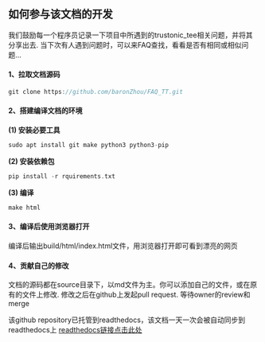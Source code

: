 ## 如何参与该文档的开发

我们鼓励每一个程序员记录一下项目中所遇到的trustonic_tee相关问题，并将其分享出去.
当下次有人遇到问题时，可以来FAQ查找，看看是否有相同或相似问题...


#### 1、拉取文档源码

```c
git clone https://github.com/baronZhou/FAQ_TT.git
```

#### 2、搭建编译文档的环境

**(1) 安装必要工具**
```c
sudo apt install git make python3 python3-pip
```

**(2) 安装依赖包**
```c
pip install -r rquirements.txt
```

**(3) 编译**
```c
make html
```

#### 3、编译后使用浏览器打开
编译后输出build/html/index.html文件，用浏览器打开即可看到漂亮的网页

#### 4、贡献自己的修改

文档的源码都在source目录下，以md文件为主。你可以添加自己的文件，或在原有的文件上修改.
修改之后在github上发起pull request. 等待owner的review和merge

该github repository已托管到readthedocs，该文档一天一次会被自动同步到readthedocs上
[readthedocs链接点击此处](https://trustonic-faq.readthedocs.io/en/latest/)
